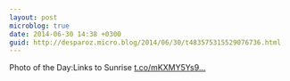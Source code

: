 ```yaml
---
layout: post
microblog: true
date: 2014-06-30 14:38 +0300
guid: http://desparoz.micro.blog/2014/06/30/t483575315529076736.html
---
```

Photo of the Day:Links to Sunrise [t.co/mKXMY5Ys9...](http://t.co/mKXMY5Ys9F)

